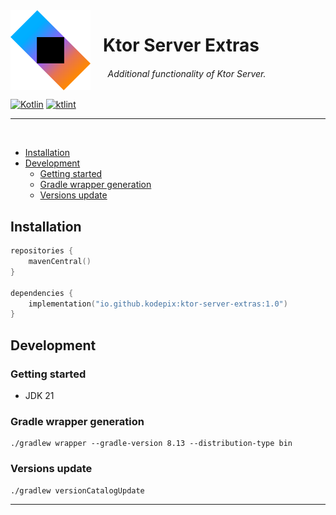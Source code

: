 <img align="left" alt="logo" width="128" src=".idea/icon.svg">

# &nbsp;&nbsp;&nbsp;Ktor Server Extras

###### &nbsp;&nbsp;&nbsp;&nbsp;&nbsp;&nbsp;&nbsp;Additional functionality of Ktor Server.

[![Kotlin](https://img.shields.io/badge/kotlin-2.1.20-blue.svg?logo=kotlin)](http://kotlinlang.org)
[![ktlint](https://img.shields.io/badge/code%20style-%E2%9D%A4-FF4081.svg)](https://ktlint.github.io/)

---
<br>

* [Installation](#installation)
* [Development](#development)
    * [Getting started](#getting-started)
    * [Gradle wrapper generation](#gradle-wrapper-generation)
    * [Versions update](#versions-update)

## Installation

```kotlin
repositories {
    mavenCentral()
}

dependencies {
    implementation("io.github.kodepix:ktor-server-extras:1.0")
}
```

## Development

### Getting started

- JDK 21

### Gradle wrapper generation

```shell
./gradlew wrapper --gradle-version 8.13 --distribution-type bin
```

### Versions update

```shell
./gradlew versionCatalogUpdate
```

---
